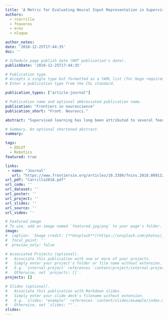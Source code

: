 ```yaml
---
title: 'A Metric for Evaluating Neural Input Representation in Supervised Learning Networks'
authors:
  - rcarrillo
  - fnaveros
  - eros
  - nluque

author_notes:
date: '2018-12-25T17:44:35'
doi: ''

# Schedule page publish date (NOT publication's date).
publishDate: '2018-12-25T17:44:35'

# Publication type.
# Accepts a single type but formatted as a YAML list (for Hugo requirements).
# Enter a publication type from the CSL standard.

publication_types: ["article-journal"]

# Publication name and optional abbreviated publication name.
publication: "Frontiers in neuroscience"
publication_short: "Front. Neurosci."

abstract: "Supervised learning has long been attributed to several feed-forward neural circuits within the brain, with particular attention being paid to the cerebellar granular layer. The focus of this study is to evaluate the input activity representation of these feed-forward neural networks. The activity of cerebellar granule cells is conveyed by parallel fibers and translated into Purkinje cell activity, which constitutes the sole output of the cerebellar cortex. The learning process at this parallel-fiber-to-Purkinje-cell connection makes each Purkinje cell sensitive to a set of specific cerebellar states, which are roughly determined by the granule-cell activity during a certain time window. A Purkinje cell becomes sensitive to each neural input state and, consequently, the network operates as a function able to generate a desired output for each provided input by means of supervised learning. However, not all sets of Purkinje cell responses can be assigned to any set of input states due to the network's own limitations (inherent to the network neurobiological substrate), that is, not all input-output mapping can be learned. A key limiting factor is the representation of the input states through granule-cell activity. The quality of this representation (e.g., in terms of heterogeneity) will determine the capacity of the network to learn a varied set of outputs. Assessing the quality of this representation is interesting when developing and studying models of these networks to identify those neuron or network characteristics that enhance this representation. In this study we present an algorithm for evaluating quantitatively the level of compatibility/interference amongst a set of given cerebellar states according to their representation (granule-cell activation patterns) without the need for actually conducting simulations and network training. The algorithm input consists of a real-number matrix that codifies the activity level of every considered granule-cell in each state. The capability of this representation to generate a varied set of outputs is evaluated geometrically, thus resulting in a real number that assesses the goodness of the representation."

# Summary. An optional shortened abstract.
summary:

tags:
  - EDLUT
  - Robotics
featured: true

links:
 - name: "Journal"
   url: "https://www.frontiersin.org/articles/10.3389/fnins.2018.00913/full"
url_pdf: "Carrillo2018.pdf"
url_code: ''
url_dataset: ''
url_poster: ''
url_project: ''
url_slides: ''
url_source: ''
url_video: ''

# Featured image
# To use, add an image named `featured.jpg/png` to your page's folder.
image:
#  caption: 'Image credit: [**Unsplash**](https://unsplash.com/photos/jdD8gXaTZsc)'
#  focal_point: ''
#  preview_only: false

# Associated Projects (optional).
#   Associate this publication with one or more of your projects.
#   Simply enter your project's folder or file name without extension.
#   E.g. `internal-project` references `content/project/internal-project/index.md`.
#   Otherwise, set `projects: []`.
projects: []

# Slides (optional).
#   Associate this publication with Markdown slides.
#   Simply enter your slide deck's filename without extension.
#   E.g. `slides: "example"` references `content/slides/example/index.md`.
#   Otherwise, set `slides: ""`.
slides:
---
```

